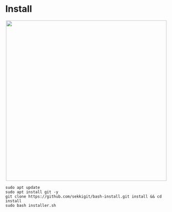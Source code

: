 # Install

<p align="center">
  <img width="500" height="500" src="https://sekkigit.github.io/porfolio.sekiteh/img/works/4.jpg">
</p>

```
sudo apt update
sudo apt install git -y
git clone https://github.com/sekkigit/bash-install.git install && cd install
sudo bash installer.sh
```